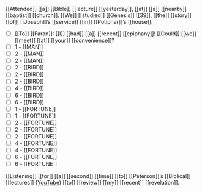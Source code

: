 [[Attended]] [[a]] [[Bible]] [[lecture]] [[yesterday]], [[at]] [[a]] [[nearby]] [[baptist]] [[church]]. [[We]] [[studied]] [[Genesis]] [[39]], [[the]] [[story]] [[of]] [[Joseph]]’s [[service]] [[in]] [[Potiphar]]’s [[house]].

- [ ] [[To]] [[Faran]]: [[I]] [[had]] [[a]] [[recent]] [[epiphany]]! [[Could]] [[we]] [[meet]] [[at]] [[your]] [[convenience]]?
- [ ] 1 - [[MAN]]
- [ ] 2 - [[MAN]]
- [ ] 2 - [[MAN]]
- [ ] 2 - [[BIRD]]
- [ ] 2 - [[BIRD]]
- [ ] 2 - [[BIRD]]
- [ ] 4 - [[BIRD]]
- [ ] 6 - [[BIRD]]
- [ ] 6 - [[BIRD]]
- [ ] 1 - [[FORTUNE]]
- [ ] 1 - [[FORTUNE]]
- [ ] 2 - [[FORTUNE]]
- [ ] 2 - [[FORTUNE]]
- [ ] 2 - [[FORTUNE]]
- [ ] 4 - [[FORTUNE]]
- [ ] 4 - [[FORTUNE]]
- [ ] 6 - [[FORTUNE]]
- [ ] 6 - [[FORTUNE]]

[[Listening]] [[for]] [[a]] [[second]] [[time]] [[to]] [[Peterson]]’s [[Biblical]] [[lectures]] ([YouTube](https://www.youtube.com/watch?v=hdrLQ7DpiWs)) [[to]] [[review]] [[my]] [[recent]] [[revelation]].